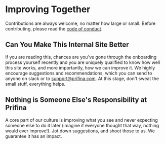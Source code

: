 # Improving Together

Contributions are always welcome, no matter how large or small. Before contributing, please read the [code of conduct](https://www.prifina.com/code-of-conduct.html).

## Can You Make This Internal Site Better

If you are reading this, chances are you've gone through the onboarding process yourself recently and you are uniquely qualified to know how well this site works, and more importantly, how we can improve it. We highly encourage suggestions and recommendations, which you can send to anyone on slack or to support@prifina.com. At this stage, don't sweat the small stuff, everything helps.

## Nothing is Someone Else's Responsibility at Prifina

A core part of our culture is improving what you see and never expecting someone else to do it later (imagine if everyone thought that way, nothing would ever improve!). Jot down suggestions, and shoot those to us. We guarantee it has an impact.

